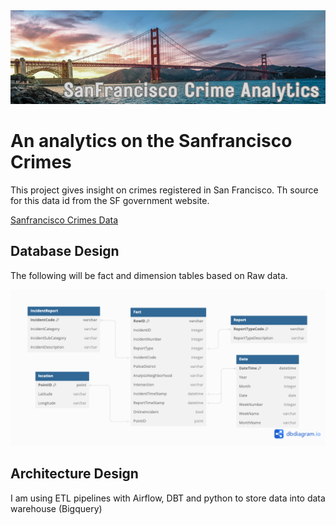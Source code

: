 <img src="./img/banner.png" width="1000" height="150">

# An analytics on the Sanfrancisco Crimes

This project gives insight on crimes registered in San Francisco. Th source for this data id from the SF government website.

[Sanfrancisco Crimes Data](https://data.sfgov.org/Public-Safety/Police-Department-Incident-Reports-2018-to-Present/wg3w-h783)

## Database Design

The following will be fact and dimension tables based on Raw data.


<img src="./img/dbdiagram.png" >


## Architecture Design

I am using ETL pipelines with Airflow, DBT and python to store data into data warehouse (Bigquery)

